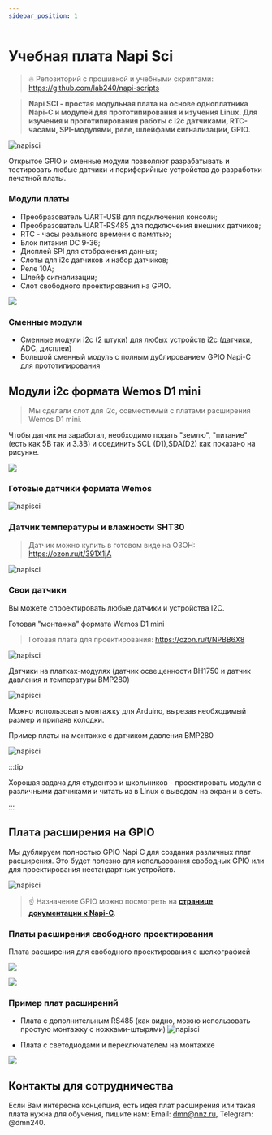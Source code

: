 ```yaml
---
sidebar_position: 1
---
```


# Учебная плата Napi Sci

>:fire: Репозиторий с прошивкой и учебными скриптами: https://github.com/lab240/napi-scripts

>**Napi SCI - простая модульная плата на основе одноплатника Napi-C и модулей для прототипирования и изучения Linux. Для изучения и прототипирования работы с i2c датчиками, RTC-часами, SPI-модулями, реле, шлейфами сигнализации, GPIO.**

![napisci](img2/napisci2.jpg)


Открытое GPIO и сменные модули позволяют разрабатывать и тестировать любые датчики и периферийные устройства до разработки печатной платы.

<!-- ![napisci](img/2024-09-25_15-25.jpg) -->
<!-- [](img2/napisci2-sheme.jpg) -->


### Модули платы

- Преобразователь UART-USB для подключения консоли;
- Преобразователь UART-RS485 для подключения внешних датчиков;
- RTC - часы реального времени с памятью;
- Блок питания DC 9-36;
- Дисплей SPI для отображения данных;
- Слоты для i2c датчиков и набор датчиков;
- Реле 10А;
- Шлейф сигнализации;
- Слот свободного проектирования на GPIO.


<!-- ![napisci](img/napi-sci-blocks.jpg) -->

![](img2/napisci2-sheme-with-blocks.jpg)

### Сменные модули

- Сменные модули i2c (2 штуки) для любых устройств i2c (датчики, ADC, дисплеи)
- Большой сменный модуль с полным дублированием GPIO Napi-C для прототипирования

## Модули i2c формата Wemos D1 mini

>Мы сделали слот для i2c, совместимый с платами расширения Wemos D1 mini.

Чтобы датчик на заработал, необходимо подать "землю", "питание" (есть как 5В так и 3.3В) и соединить SCL (D1),SDA(D2) как показано на рисунке.

<!-- ![napisci](img/i2c-slot.jpg) -->

![](img2/napisci2-i2c.jpg)

### Готовые датчики формата Wemos

![napisci](img/ready-sensors.jpg)

### Датчик температуры и влажности SHT30

>Датчик можно купить в готовом виде на ОЗОН: https://ozon.ru/t/391X1jA

![napisci](img/sht30.jpg)

### Свои датчики

Вы можете спроектировать любые датчики и устройства I2C.

Готовая "монтажка" формата Wemos D1 mini

>Готовая плата для проектирования: https://ozon.ru/t/NPBB6X8

![napisci](img/free-shield.jpg)

Датчики на платках-модулях (датчик освещенности BH1750 и датчик давления и температуры BMP280)

![napisci](img/board-ready-sensors.jpg)

Можно использовать монтажку для Arduino, вырезав необходимый размер и припаяв колодки.

Пример платы на монтажке с датчиком давления BMP280

![napisci](img/bmp280.jpg)


:::tip

Хорошая задача для студентов и школьников - проектировать модули с различными датчиками и читать из в Linux с выводом на экран и в сеть.

:::

## Плата расширения на GPIO

Мы дублируем полностью GPIO Napi C для создания различных плат расширения. Это будет полезно для использования свободных GPIO или для проектирования нестандартных устройств.

![napisci](img/GPIO-napisci.jpg)

> :point_up: Назначение GPIO можно посмотреть на **[странице документации к Napi-C](https://napiworld.ru/docs/napi-intro#napi-gpio-%D0%BA%D0%BE%D0%BD%D1%82%D0%B0%D0%BA%D1%82%D0%BD%D1%8B%D0%B5-%D0%B3%D1%80%D0%B5%D0%B1%D0%B5%D0%BD%D0%BA%D0%B8-%D0%B4%D0%BB%D1%8F-%D1%81%D0%BE%D0%B5%D0%B4%D0%B8%D0%BD%D0%B5%D0%BD%D0%B8%D1%8F-%D1%81-%D0%BD%D0%B5%D1%81%D1%83%D1%89%D0%B5%D0%B9-%D0%BF%D0%BB%D0%B0%D1%82%D0%BE%D0%B9)**.

### Платы расширения свободного проектирования

Плата расширения для свободного проектирования с шелкографией
<!-- ![napisci](img/GPIO-board.jpg) -->

![](img2/napisci2-gpio-shield.jpg)

![](img2/napisci2-gpio-shield-nature.jpg)

### Пример плат расширений

- Плата с дополнительным RS485 (как видно, можно использовать простую монтажку с ножками-штырями)
![napisci](img/board-rs485.jpg)

- Плата с светодиодами и переключателем на монтажке

![](img/GPIO-board.jpg)


## Контакты для сотрудничества

Если Вам интересна концепция, есть идея плат расширения или такая плата нужна для обучения, пишите нам: Email: dmn@nnz.ru, Telegram: @dmn240.
